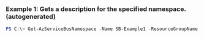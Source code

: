 ### Example 1: Gets a description for the specified namespace. (autogenerated)
```powershell
PS C:\> Get-AzServiceBusNamespace -Name SB-Example1 -ResourceGroupName MyResourceGroup
```


